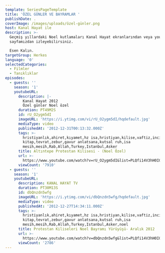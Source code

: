 ```yaml
---
template: SeriesPageTemplate
title: 'ÖZEL GÜNLER VE BAYRAMLAR '
publishDate: .
coverImage: /images/uploads/özel-günler.png
host: Kanal Hayat ile
description: >-
  Geçmiş yıllardaki Noel kutlamaları Kanal Hayat ekranlarından veya youtube
  sayfamızdan izleyebilirsiniz.

  Esen Kalın.
targetGroup: Herkes
language: '0'
selectedCategories:
  - Filmler
  - Tanıklıklar
episodes:
  - guests: ''
    season: '1'
    youtubeURL:
      description: |-
        Kanal Hayat 2012 
        Özel günler Noel özel
      duration: PT49M2S
      id: rU_O2ygm5dI
      imageURL: 'https://i.ytimg.com/vi/rU_O2ygm5dI/hqdefault.jpg'
      mediaType: video
      publishedAt: '2012-12-31T00:13:32.000Z'
      tags: >-
        hristiyanlık,ahiret,kıyamet,hz isa,hristiyan,kilise,vaftiz,incil,kutsal
        kitap,tevrat,zebur,gavur anlatsana,kutsal ruh,isa
        mesih,mesih,Rab,Allah,Turkey,Istanbul,Asker
      title: Altıntepe Protestan Kilisesi - (Noel Özel)
      url: >-
        https://www.youtube.com/watch?v=rU_O2ygm5dI&list=PLQfi14V3hH0IGoqvFofi7BxsVxDa91Cdv&index=2&t=0s
      viewCount: '7910'
  - guests: ''
    season: '1'
    youtubeURL:
      description: KANAL HAYAT TV
      duration: PT30M13S
      id: dbQnzdn5wfg
      imageURL: 'https://i.ytimg.com/vi/dbQnzdn5wfg/hqdefault.jpg'
      mediaType: video
      publishedAt: '2012-12-27T14:34:11.000Z'
      tags: >-
        hristiyanlık,ahiret,kıyamet,hz isa,hristiyan,kilise,vaftiz,incil,kutsal
        kitap,tevrat,zebur,gavur anlatsana,kutsal ruh,isa
        mesih,mesih,Rab,Allah,Turkey,Istanbul,Asker,noel
      title: Protestan Kiliseleri Noel Bayramı Yürüyüşü- Aralık 2012
      url: >-
        https://www.youtube.com/watch?v=dbQnzdn5wfg&list=PLQfi14V3hH0IGoqvFofi7BxsVxDa91Cdv&index=3&t=0s
      viewCount: '2786'
---
```


